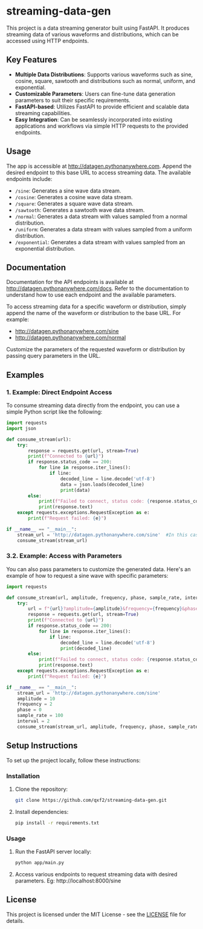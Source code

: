 # streaming-data-gen
This project is a data streaming generator built using FastAPI. It produces streaming data of various waveforms and distributions, which can be accessed using HTTP endpoints.  

## Key Features
- **Multiple Data Distributions**: Supports various waveforms such as sine, cosine, square, sawtooth and distributions such as normal, uniform, and exponential.
- **Customizable Parameters**: Users can fine-tune data generation parameters to suit their specific requirements.
- **FastAPI-based**: Utilizes FastAPI to provide efficient and scalable data streaming capabilities.
- **Easy Integration**: Can be seamlessly incorporated into existing applications and workflows via simple HTTP requests to the provided endpoints.

## Usage
The app is accessible at http://datagen.pythonanywhere.com. Append the desired endpoint to this base URL to access streaming data. 
The available endpoints include:

- `/sine`: Generates a sine wave data stream.
- `/cosine`: Generates a cosine wave data stream.
- `/square`: Generates a square wave data stream.
- `/sawtooth`: Generates a sawtooth wave data stream.
- `/normal`: Generates a data stream with values sampled from a normal distribution.
- `/uniform`: Generates a data stream with values sampled from a uniform distribution.
- `/exponential`: Generates a data stream with values sampled from an exponential distribution.

## Documentation
Documentation for the API endpoints is available at http://datagen.pythonanywhere.com/docs. Refer to the documentation to understand how to use each endpoint and the available parameters.

To access streaming data for a specific waveform or distribution, simply append the name of the waveform or distribution to the base URL. For example:

- http://datagen.pythonanywhere.com/sine
- http://datagen.pythonanywhere.com/normal

Customize the parameters of the requested waveform or distribution by passing query parameters in the URL.

## Examples

### 1. Example: Direct Endpoint Access
To consume streaming data directly from the endpoint, you can use a simple Python script like the following: 

```python
import requests
import json

def consume_stream(url):
    try:
        response = requests.get(url, stream=True)
        print(f"Connected to {url}")
        if response.status_code == 200:
            for line in response.iter_lines():
                if line:
                    decoded_line = line.decode('utf-8')
                    data = json.loads(decoded_line)
                    print(data)
        else:
            print(f"Failed to connect, status code: {response.status_code}")
            print(response.text)
    except requests.exceptions.RequestException as e:
        print(f"Request failed: {e}")

if __name__ == "__main__":
    stream_url = 'http://datagen.pythonanywhere.com/sine'  #In this case, the default values for the parameters will be used
    consume_stream(stream_url)
```

### 3.2. Example: Access with Parameters
You can also pass parameters to customize the generated data. Here's an example of how to request a sine wave with specific parameters:

```python
import requests

def consume_stream(url, amplitude, frequency, phase, sample_rate, interval):
    try:
        url = f"{url}?amplitude={amplitude}&frequency={frequency}&phase={phase}&sample_rate={sample_rate}&interval={interval}"
        response = requests.get(url, stream=True)
        print(f"Connected to {url}")       
        if response.status_code == 200:
            for line in response.iter_lines():
                if line:
                    decoded_line = line.decode('utf-8')
                    print(decoded_line)
        else:
            print(f"Failed to connect, status code: {response.status_code}")
            print(response.text)
    except requests.exceptions.RequestException as e:
        print(f"Request failed: {e}")

if __name__ == "__main__":
    stream_url = 'http://datagen.pythonanywhere.com/sine'
    amplitude = 10
    frequency = 2
    phase = 0 
    sample_rate = 100
    interval = 2
    consume_stream(stream_url, amplitude, frequency, phase, sample_rate, interval)
```

## Setup Instructions
To set up the project locally, follow these instructions:

### Installation

1. Clone the repository:

   ```bash
   git clone https://github.com/qxf2/streaming-data-gen.git
   ```

2. Install dependencies:

   ```bash
   pip install -r requirements.txt
   ```

### Usage

1. Run the FastAPI server locally:

   ```bash
   python app/main.py
   ```

2. Access various endpoints to request streaming data with desired parameters. Eg: http://localhost:8000/sine

## License

This project is licensed under the MIT License - see the [LICENSE](LICENSE) file for details.
